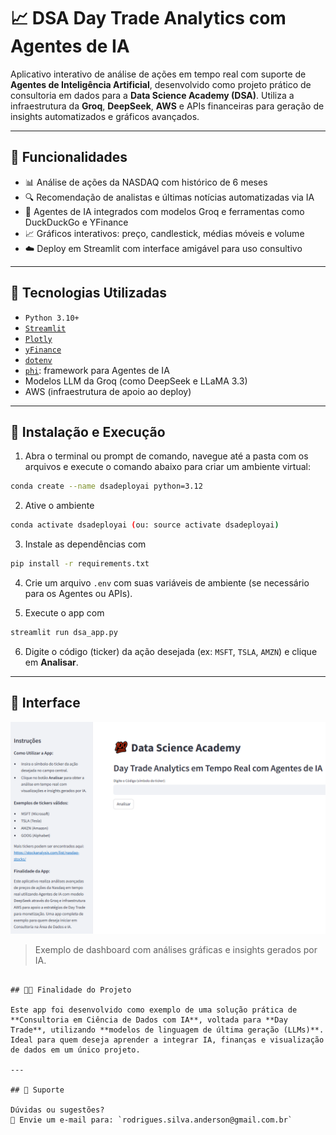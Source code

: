 # 📈 DSA Day Trade Analytics com Agentes de IA

Aplicativo interativo de análise de ações em tempo real com suporte de **Agentes de Inteligência Artificial**, desenvolvido como projeto prático de consultoria em dados para a **Data Science Academy (DSA)**. Utiliza a infraestrutura da **Groq**, **DeepSeek**, **AWS** e APIs financeiras para geração de insights automatizados e gráficos avançados.

---

## 🚀 Funcionalidades

- 📊 Análise de ações da NASDAQ com histórico de 6 meses
- 🔍 Recomendação de analistas e últimas notícias automatizadas via IA
- 🧠 Agentes de IA integrados com modelos Groq e ferramentas como DuckDuckGo e YFinance
- 📈 Gráficos interativos: preço, candlestick, médias móveis e volume
- ☁️ Deploy em Streamlit com interface amigável para uso consultivo

---

## 🧠 Tecnologias Utilizadas

- `Python 3.10+`
- [`Streamlit`](https://streamlit.io/)
- [`Plotly`](https://plotly.com/python/)
- [`yFinance`](https://pypi.org/project/yfinance/)
- [`dotenv`](https://pypi.org/project/python-dotenv/)
- [`phi`](https://github.com/phi-ai): framework para Agentes de IA
- Modelos LLM da Groq (como DeepSeek e LLaMA 3.3)
- AWS (infraestrutura de apoio ao deploy)

---

## 🧩 Instalação e Execução

1. Abra o terminal ou prompt de comando, navegue até a pasta com os arquivos e execute o comando abaixo para criar um ambiente virtual:

```bash
conda create --name dsadeployai python=3.12
```

2. Ative o ambiente

```bash
conda activate dsadeployai (ou: source activate dsadeployai)
```

3. Instale as dependências com

```bash
pip install -r requirements.txt
```

4. Crie um arquivo `.env` com suas variáveis de ambiente (se necessário para os Agentes ou APIs).

5. Execute o app com

```bash
streamlit run dsa_app.py
```

6. Digite o código (ticker) da ação desejada (ex: `MSFT`, `TSLA`, `AMZN`) e clique em **Analisar**.

---

## 📸 Interface

![interface do App](img/day-trade.png)
> Exemplo de dashboard com análises gráficas e insights gerados por IA.

```

## 🧑‍💼 Finalidade do Projeto

Este app foi desenvolvido como exemplo de uma solução prática de **Consultoria em Ciência de Dados com IA**, voltada para **Day Trade**, utilizando **modelos de linguagem de última geração (LLMs)**. Ideal para quem deseja aprender a integrar IA, finanças e visualização de dados em um único projeto.

---

## 🤝 Suporte

Dúvidas ou sugestões?  
📧 Envie um e-mail para: `rodrigues.silva.anderson@gmail.com.br`
